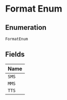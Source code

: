 
# Format Enum

## Enumeration

`FormatEnum`

## Fields

| Name |
|  --- |
| `SMS` |
| `MMS` |
| `TTS` |

